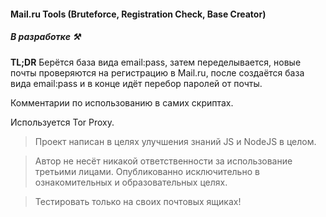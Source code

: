 #### Mail.ru Tools (Bruteforce, Registration Check, Base Creator)

##### В разработке ⚒️

**TL;DR** 
Берётся база вида email:pass, затем переделывается, новые почты проверяются на регистрацию в Mail.ru, после создаётся база вида email:pass и в конце идёт перебор паролей от почты.

Комментарии по использованию в самих скриптах.

Используется Tor Proxy.


> Проект написан в целях улучшения знаний JS и NodeJS в целом. 

> Автор не несёт никакой ответственности за использование третьими лицами. Опубликованно исключительно в ознакомительных и образовательных целях.

> Тестировать только на своих почтовых ящиках!
